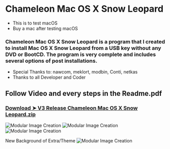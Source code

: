 # Chameleon Mac OS X Snow Leopard
- This is to test macOS
- Buy a mac after testing macOS

### Chameleon Mac OS X Snow Leopard is a program that I created to install Mac OS X Snow Leopard from a USB key without any DVD or BootCD. The program is very complete and includes several options of post installations.

- Special Thanks to: nawcom, meklort, modbin, Conti, netkas
- Thanks to all Developer and Coder


## Follow Video and every steps in the Readme.pdf

### [Download ➤ V3 Release Chameleon Mac OS X Snow Leopard.zip](https://github.com/chris1111/Chameleon-Mac-OS-X-Snow-Leopard/releases)

![Modular Image Creation](https://i62.servimg.com/u/f62/18/50/18/69/untitl14.jpg)
![Modular Image Creation](https://i62.servimg.com/u/f62/18/50/18/69/1captu39.png)
![Modular Image Creation](https://i62.servimg.com/u/f62/18/50/18/69/captur52.jpg)

New Background of Extra/Theme
![Modular Image Creation](https://i62.servimg.com/u/f62/18/50/18/69/backgr11.jpg)

